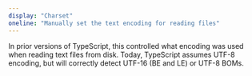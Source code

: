 ```yaml
---
display: "Charset"
oneline: "Manually set the text encoding for reading files"
---
```


In prior versions of TypeScript, this controlled what encoding was used when reading text files from disk.
Today, TypeScript assumes UTF-8 encoding, but will correctly detect UTF-16 (BE and LE) or UTF-8 BOMs.
